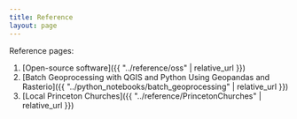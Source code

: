 ```yaml
---
title: Reference
layout: page
---
```

Reference pages:
1. [Open-source software]({{ "../reference/oss" | relative_url }})
2. [Batch Geoprocessing with QGIS and Python Using Geopandas and Rasterio]({{ "../python_notebooks/batch_geoprocessing" | relative_url }})
3. [Local Princeton Churches]({{ "../reference/PrincetonChurches" | relative_url }})
